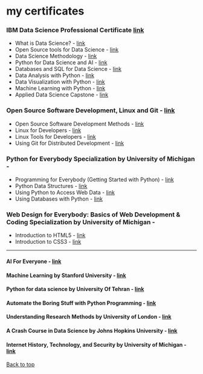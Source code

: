 # my certificates
<a name="top"></a>
### IBM Data Science Professional Certificate  <a  href="https://www.coursera.org/account/accomplishments/specialization/JV3MBSQTA9T7?utm_source=link&utm_campaign=copybutton_certificate">link</a> 
* What is Data Science? - <a  href="https://www.coursera.org/account/accomplishments/verify/TWQUWWAJC9C6?utm_source=link&utm_campaign=copybutton_certificate">link</a> 
* Open Source tools for Data Science - <a href= "https://www.coursera.org/account/accomplishments/verify/ZZ3WPYAMAK6U?utm_source=link&utm_campaign=copybutton_certificate" > link </a>
* Data Science Methodology - <a target="_blank" href="https://www.coursera.org/account/accomplishments/verify/KGUJWKZ9FPKY?utm_source=link&utm_campaign=copybutton_certificate">link</a>
* Python for Data Science and AI - <a href= "https://www.coursera.org/account/accomplishments/verify/APQ9DUJZPXDY?utm_source=link&utm_campaign=copybutton_certificate" > link </a>
* Databases and SQL for Data Science - <a href= "https://www.coursera.org/account/accomplishments/verify/TYJBUKNMRGFF?utm_source=link&utm_campaign=copybutton_certificate" > link </a>
* Data Analysis with Python - <a href= "https://www.coursera.org/account/accomplishments/verify/JUDWJPGGKU2Z?utm_source=link&utm_campaign=copybutton_certificate" > link </a>
* Data Visualization with Python - <a href= "https://www.coursera.org/account/accomplishments/verify/X5BFNMFQHD52?utm_source=link&utm_campaign=copybutton_certificate" > link </a>
* Machine Learning with Python - <a href= "https://www.coursera.org/account/accomplishments/verify/2B6ZEPCS243C?utm_source=link&utm_campaign=copybutton_certificate" > link </a>
* Applied Data Science Capstone - <a href= "https://www.coursera.org/account/accomplishments/verify/RAKMVBWH9QWG?utm_source=link&utm_campaign=copybutton_certificate" > link </a>


### Open Source Software Development, Linux and Git - <a href= "https://coursera.org/share/37efa2ad69a6e1201b86c9271a558bf1">link</a>
* Open Source Software Development Methods  - <a href= "https://coursera.org/share/5538cfe2e176c38567a1d428a37efcbe">link</a>
* Linux for Developers  - <a href="https://coursera.org/share/30e9d543b057514b27ccdbe1af4ceee3">link</a>
* Linux Tools for Developers  - <a href="https://coursera.org/share/30e9d543b057514b27ccdbe1af4ceee3">link</a>
* Using Git for Distributed Development  - <a href="https://coursera.org/share/21b925ba61fb958d13a08ae06beae83f">link</a>


### Python for Everybody Specialization by University of Michigan - 
* Programming for Everybody (Getting Started with Python) - <a href= "https://coursera.org/share/edac0ab2f4faa6b043e47a3c644cbeeb">link</a>
* Python Data Structures - <a href= "https://coursera.org/share/e418b11d860c0f9fd6e73ca2132270d8">link</a>
* Using Python to Access Web Data - <a href= "https://coursera.org/share/d9812a73e017bbc832f43925f2a7b91d">link</a>
* Using Databases with Python - <a href= "https://coursera.org/share/1874129c26818646f2175d6991569e85">link</a>


### Web Design for Everybody: Basics of Web Development & Coding Specialization by University of Michigan - 
* Introduction to HTML5 - <a href= "https://coursera.org/share/b319b3855e8d4d11f72a6e6eab146013">link</a>
* Introduction to CSS3 - <a href= "https://coursera.org/share/3bdd0fcfbd5ea2f8cc210ab73b011bea">link</a>
<hr>


#### AI For Everyone - <a href= "https://coursera.org/share/bfe9a480ad4ae247d862c5b2917ed249">link</a> 


#### Machine Learning by  Stanford University - <a href= "https://coursera.org/share/cc1582596358716712c2662ebd1d0c26">link</a>

#### Python for data science by University Of Tehran - <a href= "https://github.com/arminazimi/my-certificates/blob/master/Python%20for%20data%20science.pdf">link</a>

#### Automate the Boring Stuff with Python Programming - <a href= "https://github.com/arminazimi/my-certificates/blob/master/Automate%20the%20Boring%20Stuff%20with%20Python%20Programming.pdf">link</a>

#### Understanding Research Methods by University of London - <a href= "https://coursera.org/share/020c37a04252cbceeb0b857a0d1023f6">link</a>

#### A Crash Course in Data Science by Johns Hopkins University - <a href= "https://coursera.org/share/6acc95dc976b742167b537db258f4615">link</a>

#### Internet History, Technology, and Security by University of Michigan - <a href= "https://coursera.org/share/756b86146fbdfd93f43bd16f243acf6b">link</a>

<a name="top"></a>
<!--content here-->
<a href="#top">Back to top</a>

